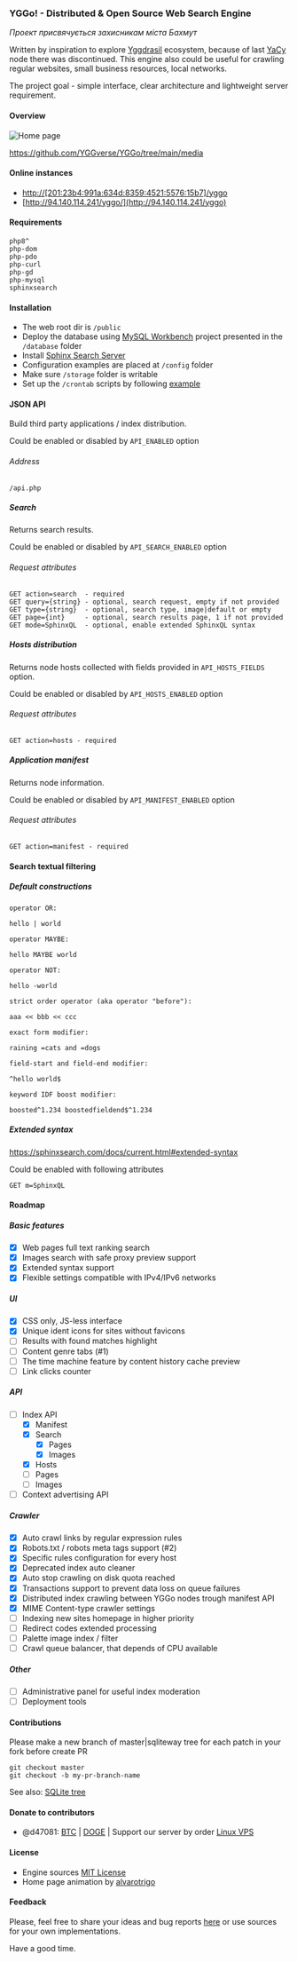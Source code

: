 ### YGGo! - Distributed & Open Source Web Search Engine

_Проект присвячується захисникам міста Бахмут_

Written by inspiration to explore [Yggdrasil](https://yggdrasil-network.github.io) ecosystem, because of last [YaCy](https://yacy.net/) node there was discontinued.
This engine also could be useful for crawling regular websites, small business resources, local networks.

The project goal - simple interface, clear architecture and lightweight server requirement.

#### Overview

![Home page](https://github.com/YGGverse/YGGo/blob/main/media/main-sm.png?raw=true)

https://github.com/YGGverse/YGGo/tree/main/media

#### Online instances

* [http://[201:23b4:991a:634d:8359:4521:5576:15b7]/yggo](http://[201:23b4:991a:634d:8359:4521:5576:15b7]/yggo)
* [http://94.140.114.241/yggo/](http://94.140.114.241/yggo)

#### Requirements

```
php8^
php-dom
php-pdo
php-curl
php-gd
php-mysql
sphinxsearch
```

#### Installation

* The web root dir is `/public`
* Deploy the database using [MySQL Workbench](https://www.mysql.com/products/workbench) project presented in the `/database` folder
* Install [Sphinx Search Server](https://sphinxsearch.com)
* Configuration examples are placed at `/config` folder
* Make sure `/storage` folder is writable
* Set up the `/crontab` scripts by following [example](https://github.com/YGGverse/YGGo/blob/main/config/crontab.txt)

#### JSON API

Build third party applications / index distribution.

Could be enabled or disabled by `API_ENABLED` option

###### Address

```
/api.php
```

##### Search

Returns search results.

Could be enabled or disabled by `API_SEARCH_ENABLED` option

###### Request attributes

```
GET action=search  - required
GET query={string} - optional, search request, empty if not provided
GET type={string}  - optional, search type, image|default or empty
GET page={int}     - optional, search results page, 1 if not provided
GET mode=SphinxQL  - optional, enable extended SphinxQL syntax
```

##### Hosts distribution

Returns node hosts collected with fields provided in `API_HOSTS_FIELDS` option.

Could be enabled or disabled by `API_HOSTS_ENABLED` option

###### Request attributes

```
GET action=hosts - required
```

##### Application manifest

Returns node information.

Could be enabled or disabled by `API_MANIFEST_ENABLED` option

###### Request attributes

```
GET action=manifest - required
```

#### Search textual filtering

##### Default constructions

```
operator OR:

hello | world

operator MAYBE:

hello MAYBE world

operator NOT:

hello -world

strict order operator (aka operator "before"):

aaa << bbb << ccc

exact form modifier:

raining =cats and =dogs

field-start and field-end modifier:

^hello world$

keyword IDF boost modifier:

boosted^1.234 boostedfieldend$^1.234

```

##### Extended syntax

https://sphinxsearch.com/docs/current.html#extended-syntax

Could be enabled with following attributes

```
GET m=SphinxQL
```

#### Roadmap

##### Basic features

* [x] Web pages full text ranking search
* [x] Images search with safe proxy preview support
* [x] Extended syntax support
* [x] Flexible settings compatible with IPv4/IPv6 networks

##### UI

* [x] CSS only, JS-less interface
* [x] Unique ident icons for sites without favicons
* [ ] Results with found matches highlight
* [ ] Content genre tabs (#1)
* [ ] The time machine feature by content history cache preview
* [ ] Link clicks counter

##### API

* [ ] Index API
  + [x] Manifest
  + [x] Search
    + [x] Pages
    + [x] Images
  + [x] Hosts
  + [ ] Pages
  + [ ] Images
* [ ] Context advertising API

##### Crawler

* [x] Auto crawl links by regular expression rules
* [x] Robots.txt / robots meta tags support (#2)
* [x] Specific rules configuration for every host
* [x] Deprecated index auto cleaner
* [x] Auto stop crawling on disk quota reached
* [x] Transactions support to prevent data loss on queue failures
* [x] Distributed index crawling between YGGo nodes trough manifest API
* [x] MIME Content-type crawler settings
* [ ] Indexing new sites homepage in higher priority
* [ ] Redirect codes extended processing
* [ ] Palette image index / filter
* [ ] Crawl queue balancer, that depends of CPU available

##### Other

* [ ] Administrative panel for useful index moderation
* [ ] Deployment tools

#### Contributions

Please make a new branch of master|sqliteway tree for each patch in your fork before create PR

```
git checkout master
git checkout -b my-pr-branch-name
```

See also: [SQLite tree](https://github.com/YGGverse/YGGo/tree/sqliteway)

#### Donate to contributors

* @d47081: [BTC](https://www.blockchain.com/explorer/addresses/btc/bc1qngdf2kwty6djjqpk0ynkpq9wmlrmtm7e0c534y) | [DOGE](https://dogechain.info/address/D5Sez493ibLqTpyB3xwQUspZvJ1cxEdRNQ) | Support our server by order [Linux VPS](https://www.yourserver.se/portal/aff.php?aff=610)

#### License
* Engine sources [MIT License](https://github.com/YGGverse/YGGo/blob/main/LICENSE)
* Home page animation by [alvarotrigo](https://codepen.io/alvarotrigo/pen/GRvYNax)

#### Feedback

Please, feel free to share your ideas and bug reports [here](https://github.com/YGGverse/YGGo/issues) or use sources for your own implementations.

Have a good time.
